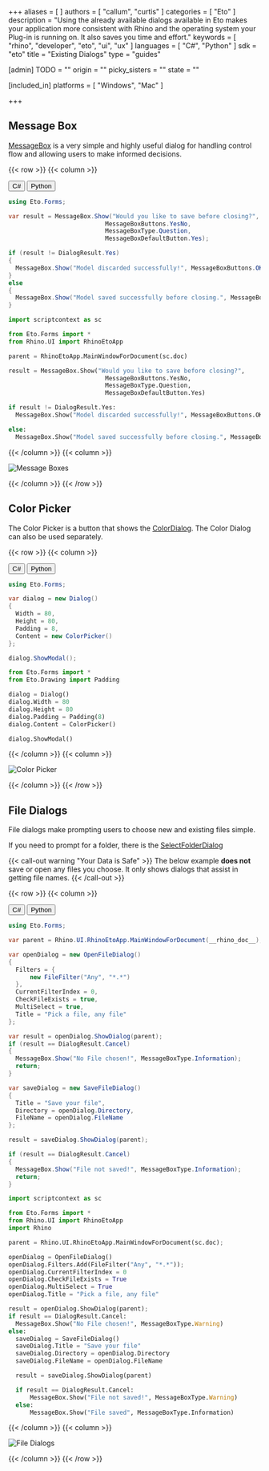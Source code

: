 +++
aliases = [ ]
authors = [ "callum", "curtis" ]
categories = [ "Eto" ]
description = "Using the already available dialogs available in Eto makes your application more consistent with Rhino and the operating system your Plug-in is running on. It also saves you time and effort."
keywords = [ "rhino", "developer", "eto", "ui", "ux" ]
languages = [ "C#", "Python" ]
sdk = "eto"
title = "Existing Dialogs"
type = "guides"

[admin]
TODO = ""
origin = ""
picky_sisters = ""
state = ""

[included_in]
platforms = [ "Windows", "Mac" ]

+++

<!-- cs -- Tested on Win/Mac -->

## Message Box
[MessageBox](http://pages.picoe.ca/docs/api/html/T_Eto_Forms_MessageBox.htm) is a very simple and highly useful dialog for handling control flow and allowing users to make informed decisions.

{{< row >}}
{{< column >}}

<div class="codetab">
  <button class="tablinks" onclick="openCodeTab(event, 'cs')" id="defaultOpen">C#</button>
  <button class="tablinks" onclick="openCodeTab(event, 'py')">Python</button>
</div>

<div class="tab-content">
  <div class="codetab-content" id="cs">

  ```cs
using Eto.Forms;

var result = MessageBox.Show("Would you like to save before closing?",
                             MessageBoxButtons.YesNo,
                             MessageBoxType.Question,
                             MessageBoxDefaultButton.Yes);

if (result != DialogResult.Yes)
{
    MessageBox.Show("Model discarded successfully!", MessageBoxButtons.OK, MessageBoxType.Information);
}
else
{
    MessageBox.Show("Model saved successfully before closing.", MessageBoxButtons.OK, MessageBoxType.Information);
}
  ```

  </div>

  <div class="codetab-content" id="py">

  ```py
import scriptcontext as sc

from Eto.Forms import *
from Rhino.UI import RhinoEtoApp

parent = RhinoEtoApp.MainWindowForDocument(sc.doc)

result = MessageBox.Show("Would you like to save before closing?",
                             MessageBoxButtons.YesNo,
                             MessageBoxType.Question,
                             MessageBoxDefaultButton.Yes)

if result != DialogResult.Yes:
    MessageBox.Show("Model discarded successfully!", MessageBoxButtons.OK, MessageBoxType.Information)

else:
    MessageBox.Show("Model saved successfully before closing.", MessageBoxButtons.OK, MessageBoxType.Information)
  ```

  </div>
</div>

{{< /column >}}
{{< column >}}

![Message Boxes](/images/eto/controls/message-boxes.png)

{{< /column >}}
{{< /row >}}


## Color Picker
The Color Picker is a button that shows the [ColorDialog](http://api.etoforms.picoe.ca/html/T_Eto_Forms_ColorDialog.htm). The Color Dialog can also be used separately.

{{< row >}}
{{< column >}}

<div class="codetab">
  <button class="tablinks1" onclick="openCodeTab(event, 'cs1')" id="defaultOpen">C#</button>
  <button class="tablinks1" onclick="openCodeTab(event, 'py1')">Python</button>
</div>

<div class="tab-content">
  <div class="codetab-content1" id="cs1">

  ```cs
  using Eto.Forms;

  var dialog = new Dialog()
  {
    Width = 80,
    Height = 80,
    Padding = 8,
    Content = new ColorPicker()
  };
  
  dialog.ShowModal();
  ```

  </div>

  <div class="codetab-content1" id="py1">

  ```py
from Eto.Forms import *
from Eto.Drawing import Padding

dialog = Dialog()
dialog.Width = 80
dialog.Height = 80
dialog.Padding = Padding(8)
dialog.Content = ColorPicker()

dialog.ShowModal()
  ```

  </div>
</div>

{{< /column >}}
{{< column >}}

![Color Picker](/images/eto/controls/colour-picker.png)

{{< /column >}}
{{< /row >}}


## File Dialogs
File dialogs make prompting users to choose new and existing files simple.

If you need to prompt for a folder, there is the [SelectFolderDialog](http://pages.picoe.ca/docs/api/html/T_Eto_Forms_SelectFolderDialog.htm)

{{< call-out warning "Your Data is Safe" >}}
  The below example **does not** save or open any files you choose.
  It only shows dialogs that assist in getting file names.
{{< /call-out >}}

{{< row >}}
{{< column >}}

<div class="codetab">
  <button class="tablinks2" onclick="openCodeTab(event, 'cs2')" id="defaultOpen">C#</button>
  <button class="tablinks2" onclick="openCodeTab(event, 'py2')">Python</button>
</div>

<div class="tab-content">
  <div class="codetab-content2" id="cs2">

  ```cs
using Eto.Forms;

var parent = Rhino.UI.RhinoEtoApp.MainWindowForDocument(__rhino_doc__);

var openDialog = new OpenFileDialog()
{
    Filters = {
        new FileFilter("Any", "*.*")
    },
    CurrentFilterIndex = 0,
    CheckFileExists = true,
    MultiSelect = true,
    Title = "Pick a file, any file"
};

var result = openDialog.ShowDialog(parent);
if (result == DialogResult.Cancel)
{
    MessageBox.Show("No File chosen!", MessageBoxType.Information);
    return;
}

var saveDialog = new SaveFileDialog()
{
    Title = "Save your file",
    Directory = openDialog.Directory,
    FileName = openDialog.FileName
};

result = saveDialog.ShowDialog(parent);

if (result == DialogResult.Cancel)
{
    MessageBox.Show("File not saved!", MessageBoxType.Information);
    return;
}
  ```

  </div>

  <div class="codetab-content2" id="py2">

  ```py
import scriptcontext as sc

from Eto.Forms import *
from Rhino.UI import RhinoEtoApp
import Rhino

parent = Rhino.UI.RhinoEtoApp.MainWindowForDocument(sc.doc);

openDialog = OpenFileDialog()
openDialog.Filters.Add(FileFilter("Any", "*.*"));
openDialog.CurrentFilterIndex = 0
openDialog.CheckFileExists = True
openDialog.MultiSelect = True
openDialog.Title = "Pick a file, any file"

result = openDialog.ShowDialog(parent);
if result == DialogResult.Cancel:
    MessageBox.Show("No File chosen!", MessageBoxType.Warning)
else:
    saveDialog = SaveFileDialog()
    saveDialog.Title = "Save your file"
    saveDialog.Directory = openDialog.Directory
    saveDialog.FileName = openDialog.FileName

    result = saveDialog.ShowDialog(parent)

    if result == DialogResult.Cancel:
        MessageBox.Show("File not saved!", MessageBoxType.Warning)
    else:
        MessageBox.Show("File saved", MessageBoxType.Information)
  ```

  </div>
</div>

{{< /column >}}
{{< column >}}

![File Dialogs](/images/eto/controls/file-dialogs.png)

{{< /column >}}
{{< /row >}}

